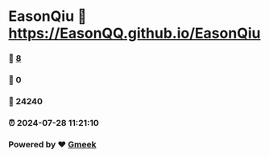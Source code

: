 # EasonQiu :link: https://EasonQQ.github.io/EasonQiu 
### :page_facing_up: [8](https://EasonQQ.github.io/EasonQiu/tag.html) 
### :speech_balloon: 0 
### :hibiscus: 24240 
### :alarm_clock: 2024-07-28 11:21:10 
### Powered by :heart: [Gmeek](https://github.com/Meekdai/Gmeek)

